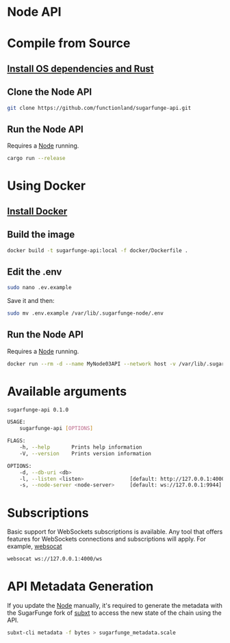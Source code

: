 # Node API

# Compile from Source

## [Install OS dependencies and Rust](https://github.com/functionland/sugarfunge-node/blob/main/docs/rust-setup.md)

## Clone the Node API

```bash
git clone https://github.com/functionland/sugarfunge-api.git
```

## Run the Node API

Requires a [Node](Node.md) running.

```bash
cargo run --release
```

# Using Docker

## [Install Docker](https://docs.docker.com/engine/install/)

## Build the image

```bash
docker build -t sugarfunge-api:local -f docker/Dockerfile .
```

## Edit the .env
```bash
sudo nano .ev.example
```

Save it and then:

```bash
sudo mv .env.example /var/lib/.sugarfunge-node/.env
```


## Run the Node API

Requires a [Node](Node.md) running.

```bash
docker run --rm -d --name MyNode03API --network host -v /var/lib/.sugarfunge-node/.env:/.env -v /var/lib/.sugarfunge-node/data/node03:/data sugarfunge-api:local --db-uri=/data --node-server ws://127.0.0.1:9946
```

# Available arguments

```bash
sugarfunge-api 0.1.0

USAGE:
    sugarfunge-api [OPTIONS]

FLAGS:
    -h, --help       Prints help information
    -V, --version    Prints version information

OPTIONS:
    -d, --db-uri <db>                  
    -l, --listen <listen>               [default: http://127.0.0.1:4000]
    -s, --node-server <node-server>     [default: ws://127.0.0.1:9944]
```

# Subscriptions

Basic support for WebSockets subscriptions is available. Any tool that offers features for WebSockets connections and subscriptions will apply. For example, [websocat](https://github.com/vi/websocat)

```bash
websocat ws://127.0.0.1:4000/ws
```

# API Metadata Generation

If you update the [Node](Node.md) manually, it's required to generate the metadata with the SugarFunge fork of [subxt](https://github.com/SugarFunge/subxt) to access the new state of the chain using the API.

```bash
subxt-cli metadata -f bytes > sugarfunge_metadata.scale
```